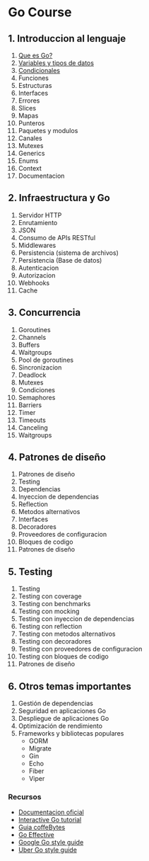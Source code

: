 # Go Course

## 1. Introduccion al lenguaje

1. [Que es Go?](Intro/Que_es_go.md) 
2. [Variables y tipos de datos](Intro/Variables_y_tipos_datos.md)
3. [Condicionales](Intro/Condicionales.md)
4. Funciones
5. Estructuras
6. Interfaces
7. Errores
8. Slices
9. Mapas
10. Punteros
11. Paquetes y modulos
12. Canales
13. Mutexes
14. Generics
15. Enums
16. Context
17. Documentacion

## 2. Infraestructura y Go

1. Servidor HTTP
2. Enrutamiento
3. JSON
4. Consumo de APIs RESTful
5. Middlewares
6. Persistencia (sistema de archivos)
7. Persistencia (Base de datos)
8. Autenticacion
9. Autorizacion
10. Webhooks
11. Cache

## 3. Concurrencia

1. Goroutines
2. Channels
3. Buffers
4. Waitgroups
5. Pool de goroutines
6. Sincronizacion
7. Deadlock
8. Mutexes
9. Condiciones
10. Semaphores
11. Barriers
12. Timer
13. Timeouts
14. Canceling
15. Waitgroups

## 4. Patrones de diseño

1. Patrones de diseño
2. Testing
3. Dependencias
4. Inyeccion de dependencias
5. Reflection
6. Metodos alternativos
7. Interfaces
8. Decoradores
9. Proveedores de configuracion
10. Bloques de codigo
11. Patrones de diseño

## 5. Testing

1. Testing
2. Testing con coverage
3. Testing con benchmarks
4. Testing con mocking
5. Testing con inyeccion de dependencias
6. Testing con reflection
7. Testing con metodos alternativos
8. Testing con decoradores
9. Testing con proveedores de configuracion
10. Testing con bloques de codigo
11. Patrones de diseño

## 6. Otros temas importantes

1. Gestión de dependencias
2. Seguridad en aplicaciones Go
3. Despliegue de aplicaciones Go
4. Optimización de rendimiento
5. Frameworks y bibliotecas populares
   - GORM
   - Migrate
   - Gin
   - Echo
   - Fiber
   - Viper

### Recursos

- [Documentacion oficial](https://go.dev/doc/)
- [Interactive Go tutorial](https://www.boot.dev/courses/learn-golang)
- [Guia coffeBytes](https://coffeebytes.dev/es/pages/go-programming-language-tutorial/)
- [Go Effective](https://go.dev/doc/effective_go)
- [Google Go style guide](https://google.github.io/styleguide/go/)
- [Uber Go style guide](https://github.com/uber-go/guide/blob/master/style.md)